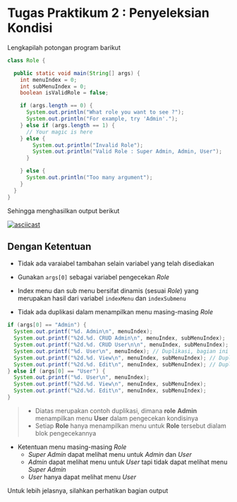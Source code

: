 # Tugas Praktikum 2 : Penyeleksian Kondisi

Lengkapilah potongan program barikut

```java
class Role {

  public static void main(String[] args) {
    int menuIndex = 0;
    int subMenuIndex = 0;
    boolean isValidRole = false;

    if (args.length == 0) {
      System.out.println("What role you want to see ?");
      System.out.println("For example, try 'Admin'.");
    } else if (args.length == 1) {
      // Your magic is here
    } else {
        System.out.println("Invalid Role");
        System.out.println("Valid Role : Super Admin, Admin, User");
      }

    } else {
      System.out.println("Too many argument");
    }
  }
}
```

Sehingga menghasilkan output berikut

[![asciicast](https://asciinema.org/a/365892.svg)](https://asciinema.org/a/365892)

## Dengan Ketentuan

- Tidak ada varaiabel tambahan selain variabel yang telah disediakan

- Gunakan `args[0]` sebagai variabel pengecekan _Role_

- Index menu dan sub menu bersifat dinamis (sesuai _Role_) yang merupakan hasil dari variabel `indexMenu` dan `indexSubmenu`

- Tidak ada duplikasi dalam menampilkan menu masing-masing _Role_

```java
if (args[0] == "Admin") {
  System.out.printf("%d. Admin\n", menuIndex);
  System.out.printf("%2d.%d. CRUD Admin\n", menuIndex, subMenuIndex);
  System.out.printf("%2d.%d. CRUD User\n\n", menuIndex, subMenuIndex);
  System.out.printf("%d. User\n", menuIndex); // Duplikasi, bagian ini hanya boleh terdapat dibagian User
  System.out.printf("%2d.%d. View\n", menuIndex, subMenuIndex); // Duplikasi, bagian ini hanya boleh terdapat dibagian User
  System.out.printf("%2d.%d. Edit\n", menuIndex, subMenuIndex); // Duplikasi, bagian ini hanya boleh terdapat dibagian User
} else if (args[0] == "User") {
  System.out.printf("%d. User\n", menuIndex);
  System.out.printf("%2d.%d. View\n", menuIndex, subMenuIndex);
  System.out.printf("%2d.%d. Edit\n", menuIndex, subMenuIndex);
}
```

> - Diatas merupakan contoh duplikasi, dimana **role** **Admin** menampilkan menu **User** dalam pengecekan kondisinya
> - Setiap **Role** hanya menampilkan menu untuk **Role** tersebut dialam blok pengecekannya

- Ketentuan menu masing-masing _Role_
  - _Super Admin_ dapat melihat menu untuk _Admin_ dan _User_
  - _Admin_ dapat melihat menu untuk _User_ tapi tidak dapat melihat menu _Super Admin_
  - _User_ hanya dapat melihat menu _User_

Untuk lebih jelasnya, silahkan perhatikan bagian output
